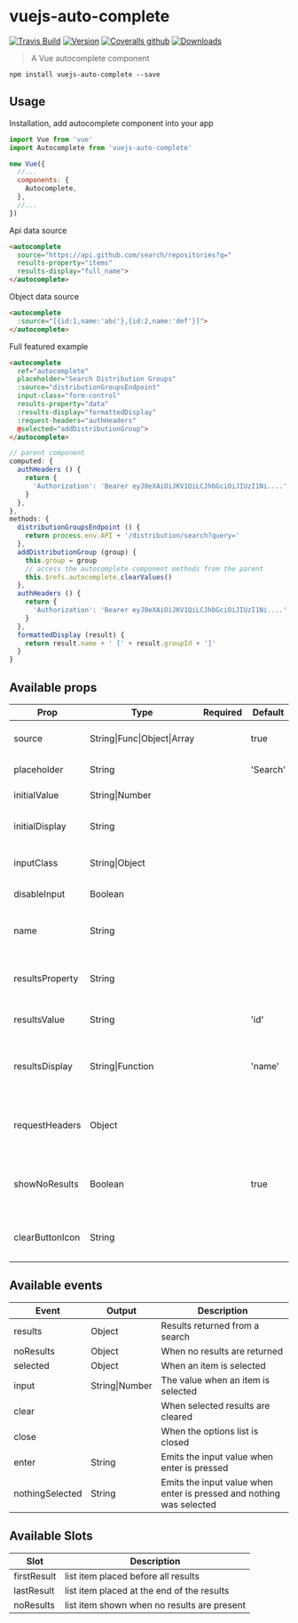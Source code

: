 # vuejs-auto-complete

[![Travis Build](https://img.shields.io/travis/charliekassel/vuejs-autocomplete.svg)](https://travis-ci.org/charliekassel/vuejs-autocomplete)
[![Version](https://img.shields.io/npm/v/vuejs-auto-complete.svg)](https://www.npmjs.com/package/vuejs-auto-complete)
[![Coveralls github](https://img.shields.io/coveralls/github/charliekassel/vuejs-autocomplete.svg)](https://coveralls.io/github/charliekassel/vuejs-autocomplete?branch=master)
[![Downloads](https://img.shields.io/npm/dm/vuejs-auto-complete.svg)](https://www.npmjs.com/package/vuejs-auto-complete)

> A Vue autocomplete component

`npm install vuejs-auto-complete --save`

## Usage

Installation, add autocomplete component into your app

```javascript
import Vue from 'vue'
import Autocomplete from 'vuejs-auto-complete'

new Vue({
  //...
  components: {
    Autocomplete,
  },
  //...
})
```

Api data source
``` html
<autocomplete
  source="https://api.github.com/search/repositories?q="
  results-property="items"
  results-display="full_name">
</autocomplete>
```

Object data source
``` html
<autocomplete
  :source="[{id:1,name:'abc'},{id:2,name:'def'}]">
</autocomplete>
```

Full featured example
``` html
<autocomplete
  ref="autocomplete"
  placeholder="Search Distribution Groups"
  :source="distributionGroupsEndpoint"
  input-class="form-control"
  results-property="data"
  :results-display="formattedDisplay"
  :request-headers="authHeaders"
  @selected="addDistributionGroup">
</autocomplete>
```
``` javascript
// parent component
computed: {
  authHeaders () {
    return {
      'Authorization': 'Bearer eyJ0eXAiOiJKV1QiLCJhbGciOiJIUzI1Ni....'
    }
  },
},
methods: {
  distributionGroupsEndpoint () {
    return process.env.API + '/distribution/search?query='
  },
  addDistributionGroup (group) {
    this.group = group
    // access the autocomplete component methods from the parent
    this.$refs.autocomplete.clearValues()
  },
  authHeaders () {
    return {
      'Authorization': 'Bearer eyJ0eXAiOiJKV1QiLCJhbGciOiJIUzI1Ni....'
    }
  },
  formattedDisplay (result) {
    return result.name + ' [' + result.groupId + ']'
  }
}
```
## Available props

| Prop                  | Type                        | Required | Default   | Description |
|-----------------------|-----------------------------|----------|-----------|-------------|
| source                | String\|Func\|Object\|Array |          | true      | data source for the results|
| placeholder           | String                      |          | 'Search'  | input placeholder|
| initialValue          | String\|Number              |          |           | starting value|
| initialDisplay        | String                      |          |           | starting display value|
| inputClass            | String\|Object              |          |           | css class for the input div|
| disableInput          | Boolean                     |          |           | to disable the input|
| name                  | String                      |          |           | name attribute for the `value` input|
| resultsProperty       | String                      |          |           | property api results are keyed under|
| resultsValue          | String                      |          | 'id'      | property to use for the `value`|
| resultsDisplay        | String\|Function            |          | 'name'    | property to use for the `display` or custom function|
| requestHeaders        | Object                      |          |           | extra headers appended to the request|
| showNoResults         | Boolean                     |          | true      | To show a message that no results were found|
| clearButtonIcon       | String                      |          |           | Optionally provide an icon css class|

## Available events

| Event    | Output         | Description |
|----------|----------------|-------------|
| results  | Object         | Results returned from a search |
| noResults| Object         | When no results are returned |
| selected | Object         | When an item is selected |
| input    | String\|Number | The value when an item is selected |
| clear    |                | When selected results are cleared |
| close    |                | When the options list is closed |
| enter    | String         | Emits the input value when enter is pressed |
| nothingSelected | String  | Emits the input value when enter is pressed and nothing was selected |

## Available Slots

| Slot        | Description |
|-------------|-------------|
| firstResult | list item placed before all results |
| lastResult  | list item placed at the end of the results |
| noResults   | list item shown when no results are present |
